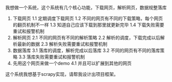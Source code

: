 我想做一个系统，这个系统有几个核心功能，下载网页，解析网页，数据规整落库
1. 下载网页
1.1 定期调度下载网页
1.2 不同的网页有不同的下载策略，每个网页的翻页机制不一样
1.3 知道自己应该下载到那里就更新完毕
1.4 下载失败需要重试和报警机制
2. 解析网页
2.1 不同的网页有不同的解析策略
2.2 解析的调度，下载完成以后解析最新的数据
2.3 解析失败需要重试和报警机制
3. 数据落库
3.1 落库的调度，解析完成以后落库
3.2 不同的网页有不同的落库策略
3.3 落库失败需要重试和报警机制
4. 先用这个网页来做一个demo
4.1 并且可以扩展到其他的网页

这个系统我想基于scrapy实现，请帮我设计出项目框架。
